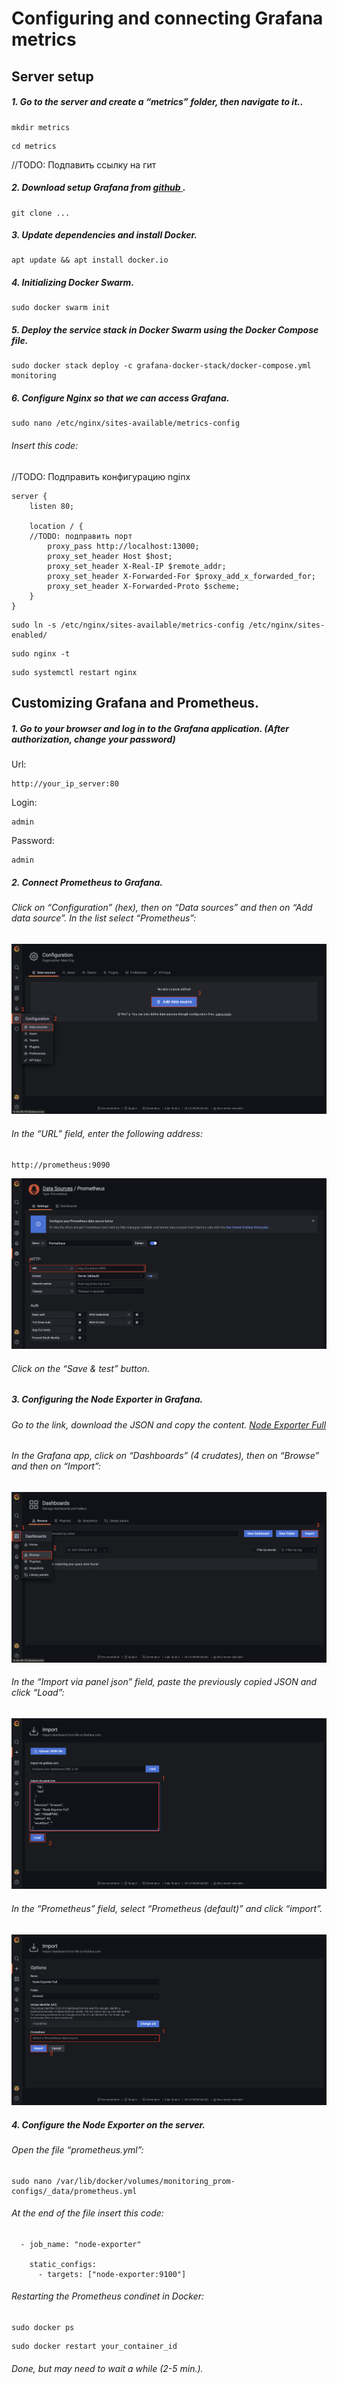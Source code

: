 # Configuring and connecting Grafana metrics

## Server setup

##### 1. Go to the server and create a “metrics” folder, then navigate to it..
```
mkdir metrics
```
```
cd metrics
```

//TODO: Подпавить ссылку на гит
##### 2. Download setup Grafana from [github ](https://dashboard.stripe.com/test/dashboard).
```
git clone ...
```


##### 3. Update dependencies and install Docker.
```
apt update && apt install docker.io
```


##### 4. Initializing Docker Swarm.
```
sudo docker swarm init
```


##### 5. Deploy the service stack in Docker Swarm using the Docker Compose file.
```
sudo docker stack deploy -c grafana-docker-stack/docker-compose.yml monitoring
```


##### 6. Configure Nginx so that we can access Grafana.
```
sudo nano /etc/nginx/sites-available/metrics-config
```

###### Insert this code:
//TODO: Подправить конфигурацию nginx
```
server {
    listen 80;

    location / {
    //TODO: подправить порт
        proxy_pass http://localhost:13000;
        proxy_set_header Host $host;
        proxy_set_header X-Real-IP $remote_addr;
        proxy_set_header X-Forwarded-For $proxy_add_x_forwarded_for;
        proxy_set_header X-Forwarded-Proto $scheme;
    }
}
```
```
sudo ln -s /etc/nginx/sites-available/metrics-config /etc/nginx/sites-enabled/
```
```
sudo nginx -t
```
```
sudo systemctl restart nginx
```



## Customizing Grafana and Prometheus.


##### 1. Go to your browser and log in to the Grafana application. (After authorization, change your password)
Url:
```
http://your_ip_server:80
```
Login:
```
admin
```
Password:
```
admin
```


##### 2. Connect Prometheus to Grafana.

###### Click on “Configuration” (hex), then on “Data sources” and then on “Add data source”. In the list select “Prometheus”:
![](../assets/grafana_screen_1.png)

###### In the “URL” field, enter the following address:
```
http://prometheus:9090
```
![](../assets/grafana_screen_2.png)

###### Click on the “Save & test” button.


##### 3. Configuring the Node Exporter in Grafana.

###### Go to the link, download the JSON and copy the content. [Node Exporter Full](https://grafana.com/grafana/dashboards/1860-node-exporter-full/)

###### In the Grafana app, click on “Dashboards” (4 crudates), then on “Browse” and then on “Import”:
![](../assets/grafana_screen_3.png)

###### In the “Import via panel json” field, paste the previously copied JSON and click “Load”:
![](../assets/grafana_screen_4.png)

###### In the “Prometheus” field, select “Prometheus (default)” and click “import”.
![](../assets/grafana_screen_5.png)


##### 4. Configure the Node Exporter on the server.

###### Open the file “prometheus.yml”:
```
sudo nano /var/lib/docker/volumes/monitoring_prom-configs/_data/prometheus.yml
```

###### At the end of the file insert this code:
```
  - job_name: "node-exporter"

    static_configs:
      - targets: ["node-exporter:9100"]
```

###### Restarting the Prometheus condinet in Docker:
```
sudo docker ps
```
```
sudo docker restart your_container_id
```

###### Done, but may need to wait a while (2-5 min.).